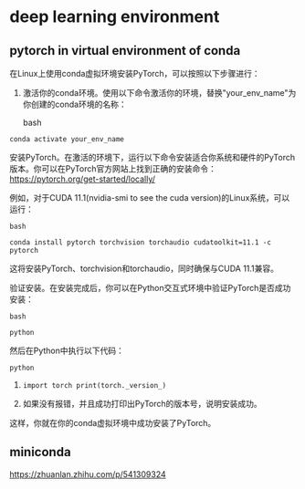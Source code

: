 # deep learning environment

## pytorch in virtual environment of conda

  在Linux上使用conda虚拟环境安装PyTorch，可以按照以下步骤进行：

1. 激活你的conda环境。使用以下命令激活你的环境，替换"your_env_name"为你创建的conda环境的名称：

   bash

```
conda activate your_env_name
```

安装PyTorch。在激活的环境下，运行以下命令安装适合你系统和硬件的PyTorch版本。你可以在PyTorch官方网站上找到正确的安装命令：<https://pytorch.org/get-started/locally/>

例如，对于CUDA 11.1(nvidia-smi to see the cuda version)的Linux系统，可以运行：

```
bash
```

```
conda install pytorch torchvision torchaudio cudatoolkit=11.1 -c pytorch
```

这将安装PyTorch、torchvision和torchaudio，同时确保与CUDA 11.1兼容。

验证安装。在安装完成后，你可以在Python交互式环境中验证PyTorch是否成功安装：

```
bash
```

```
python
```

然后在Python中执行以下代码：

```
python
```

1. `import torch print(torch._version_)`

2. 如果没有报错，并且成功打印出PyTorch的版本号，说明安装成功。

这样，你就在你的conda虚拟环境中成功安装了PyTorch。

## miniconda

<https://zhuanlan.zhihu.com/p/541309324>